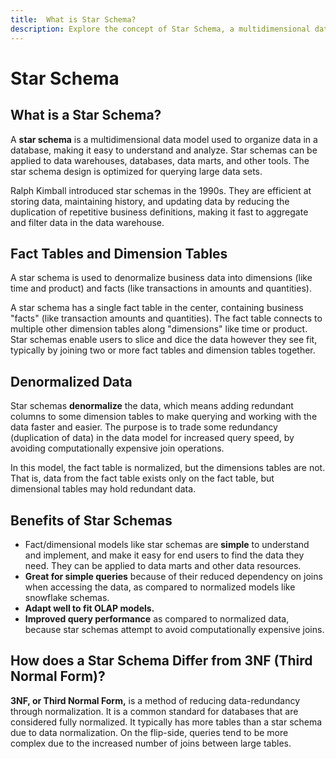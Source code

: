 ```yaml
---
title:  What is Star Schema?
description: Explore the concept of Star Schema, a multidimensional data model used for organizing data in databases, data warehouses, and data marts. Learn about its benefits, components like fact and dimension tables, and how it differs from Third Normal Form (3NF).
---
```


# Star Schema

## What is a Star Schema?

A **star schema** is a multidimensional data model used to organize data in a database, making it easy to understand and analyze. Star schemas can be applied to data warehouses, databases, data marts, and other tools. The star schema design is optimized for querying large data sets.

Ralph Kimball introduced star schemas in the 1990s. They are efficient at storing data, maintaining history, and updating data by reducing the duplication of repetitive business definitions, making it fast to aggregate and filter data in the data warehouse.

## Fact Tables and Dimension Tables

A star schema is used to denormalize business data into dimensions (like time and product) and facts (like transactions in amounts and quantities).

A star schema has a single fact table in the center, containing business "facts" (like transaction amounts and quantities). The fact table connects to multiple other dimension tables along "dimensions" like time or product. Star schemas enable users to slice and dice the data however they see fit, typically by joining two or more fact tables and dimension tables together.

## Denormalized Data

Star schemas **denormalize** the data, which means adding redundant columns to some dimension tables to make querying and working with the data faster and easier. The purpose is to trade some redundancy (duplication of data) in the data model for increased query speed, by avoiding computationally expensive join operations.

In this model, the fact table is normalized, but the dimensions tables are not. That is, data from the fact table exists only on the fact table, but dimensional tables may hold redundant data.

## Benefits of Star Schemas

-   Fact/dimensional models like star schemas are **simple** to understand and implement, and make it easy for end users to find the data they need. They can be applied to data marts and other data resources.
-   **Great for simple queries** because of their reduced dependency on joins when accessing the data, as compared to normalized models like snowflake schemas.
-   **Adapt well to fit OLAP models.**
-   **Improved query performance** as compared to normalized data, because star schemas attempt to avoid computationally expensive joins.

## How does a Star Schema Differ from 3NF (Third Normal Form)?

**3NF, or Third Normal Form,** is a method of reducing data-redundancy through normalization. It is a common standard for databases that are considered fully normalized. It typically has more tables than a star schema due to data normalization. On the flip-side, queries tend to be more complex due to the increased number of joins between large tables.
